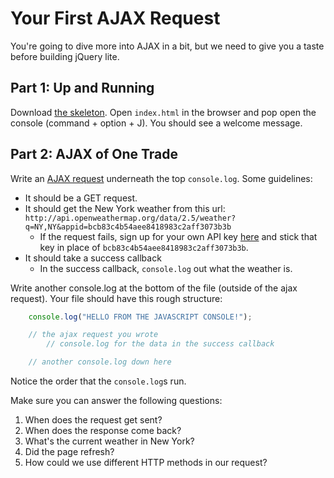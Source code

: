 # Your First AJAX Request

You're going to dive more into AJAX in a bit, but we need to give you a taste before building jQuery lite.

## Part 1: Up and Running

Download [the skeleton][skeleton].  Open `index.html` in the browser and pop open the console (command + option + J).  You should see a welcome message.

## Part 2: AJAX of One Trade

Write an [AJAX request][simple-ajax-example] underneath the top `console.log`. Some guidelines:

- It should be a GET request.
- It should get the New York weather from this url: `http://api.openweathermap.org/data/2.5/weather?q=NY,NY&appid=bcb83c4b54aee8418983c2aff3073b3b`
    - If the request fails, sign up for your own API key [here][weather-api-signup] and stick that key in place of `bcb83c4b54aee8418983c2aff3073b3b`.
- It should take a success callback
    - In the success callback, `console.log` out what the weather is.


Write another console.log at the bottom of the file (outside of the ajax request).  Your file should have this rough structure:

```js
    console.log("HELLO FROM THE JAVASCRIPT CONSOLE!");

    // the ajax request you wrote
        // console.log for the data in the success callback

    // another console.log down here

```

Notice the order that the `console.log`s run.

Make sure you can answer the following questions:

1.  When does the request get sent?
2.  When does the response come back?
3.  What's the current weather in New York?
4.  Did the page refresh?
5.  How could we use different HTTP methods in our request?

[weather-api-signup]: http://home.openweathermap.org/users/sign_up
[simple-ajax-example]: ../../readings/simple-ajax-example.md
[skeleton]: ./first_ajax_skeleton.zip?raw=true
